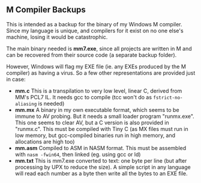 ## M Compiler Backups

This is intended as a backup for the binary of my Windows M compiler. Since my language is unique, and compilers for it exist on no one else's machine, losing it would be catastrophic.

The main binary needed is **mm7.exe**, since all projects are written in M and can be recovered from their source code (a separate backup folder).

However, Windows will flag my EXE file (ie. any EXEs produced by the M compiler) as having a virus. So a few other representations are provided just in case:

* **mm.c** This is a transpilation to very low level, linear C, derived from MM's PCL7 IL. It needs gcc to compile (tcc won't do as `fstrict-no-aliasing` is needed)
* **mm.mx** A binary in my own executable format, which seems to be immune to AV probing. But it needs a small loader program "runmx.exe". This one seems to clear AV, but a C version is also provided in "runmx.c". This must be compiled with Tiny C (as MX files must run in low memory, but gcc-compiled binaries run in high memory, and allocations are high too)
* **mm.asm** Compiled to ASM in NASM format. This must be assembled with `nasm -fwin64`, then linked (eg. using gcc or ld)
* **mm.txt** This is mm7.exe converted to text: one byte per line (but after processing by UPX to reduce the size). A simple script in any language will read each number as a byte then write all the bytes to an EXE file.
 

